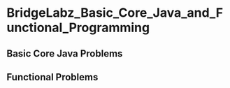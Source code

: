 # BridgeLabz_Basic_Core_Java_and_Functional_Programming

## Basic Core Java Problems
## Functional Problems
